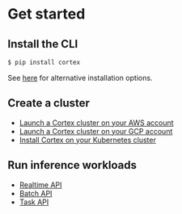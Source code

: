 # Get started

## Install the CLI

```bash
$ pip install cortex
```

See [here](clients/install.md) for alternative installation options.

## Create a cluster

* [Launch a Cortex cluster on your AWS account](clusters/aws/install.md)
* [Launch a Cortex cluster on your GCP account](clusters/gcp/install.md)
* [Install Cortex on your Kubernetes cluster](clusters/kubernetes/install.md)

## Run inference workloads

* [Realtime API](workloads/realtime/example.md)
* [Batch API](workloads/batch/example.md)
* [Task API](workloads/task/example.md)
